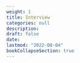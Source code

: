 ```yaml
---
weight: 1
title: Interview
categories: null
description: 
draft: false
date: 
lastmod: "2022-08-04"
bookCollapseSection: true
---
```


